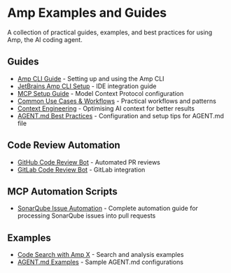 # Amp Examples and Guides

A collection of practical guides, examples, and best practices for using Amp, the AI coding agent.
## Guides

- [Amp CLI Guide](guides/Amp%20CLI%20Guide.md) - Setting up and using the Amp CLI
- [JetBrains Amp CLI Setup](guides/jetbrains-amp-cli-setup.md) - IDE integration guide
- [MCP Setup Guide](guides/amp-mcp-setup-guide.md) - Model Context Protocol configuration
- [Common Use Cases & Workflows](guides/Common%20Use%20Cases%20&%20Workflows.md) - Practical workflows and patterns
- [Context Engineering](guides/Context%20Engineering%20-%20Amp.md) - Optimising AI context for better results
- [AGENT.md Best Practices](guides/AGENT.md_Best_Practices.md) - Configuration and setup tips for AGENT.md file

## Code Review Automation

- [GitHub Code Review Bot](guides/github-code-review-bot/) - Automated PR reviews
- [GitLab Code Review Bot](guides/gitlab-code-review-bot/) - GitLab integration

## MCP Automation Scripts

- [SonarQube Issue Automation](guides/mcp-automation-scripts/sonarqube-automation/) - Complete automation guide for processing SonarQube issues into pull requests

## Examples

- [Code Search with Amp X](examples/code-search-amp-x.md) - Search and analysis examples
- [AGENT.md Examples](AGENT.md_Examples/) - Sample AGENT.md configurations

